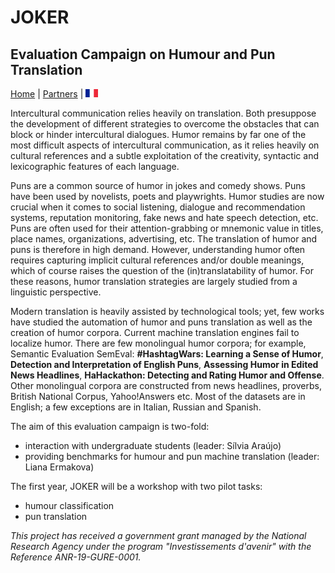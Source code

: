 # JOKER
## Evaluation Campaign on Humour and Pun Translation

[Home](https://motsmachines.github.io/joker/EN) | [Partners](https://motsmachines.github.io/joker/EN/partners) | [<img src="drapeau FR.png" width="20">](https://motsmachines.github.io/joker/FR/)


Intercultural communication relies heavily on translation. Both presuppose the development of different strategies to overcome the obstacles that can block or hinder intercultural dialogues. Humor remains by far one of the most difficult aspects of intercultural communication, as it relies heavily on cultural references and a subtle exploitation of the creativity, syntactic and lexicographic features of each language. 

Puns are a common source of humor in jokes and comedy shows. Puns have been used by novelists, poets and playwrights. Humor studies are now crucial when it comes to social listening, dialogue and recommendation systems, reputation monitoring, fake news and hate speech detection, etc. Puns are often used for their attention-grabbing or mnemonic value in titles, place names, organizations, advertising, etc. The translation of humor and puns is therefore in high demand. However, understanding humor often requires capturing implicit cultural references and/or double meanings, which of course raises the question of the (in)translatability of humor. For these reasons, humor translation strategies are largely studied from a linguistic perspective. 

Modern translation is heavily assisted by technological tools; yet, few works have studied the automation of humor and puns translation as well as the creation of humor corpora. Current machine translation engines fail to localize humor. There are few monolingual humor corpora; for example, Semantic Evaluation SemEval: **#HashtagWars: Learning a Sense of Humor**, **Detection and Interpretation of English Puns**, **Assessing Humor in Edited News Headlines**, **HaHackathon: Detecting and Rating Humor and Offense**. Other monolingual corpora are constructed from news headlines, proverbs, British National Corpus, Yahoo!Answers etc. Most of the datasets are in English; a few exceptions are in Italian, Russian and Spanish.

The aim of this evaluation campaign is two-fold:
* interaction with undergraduate students (leader: Sílvia Araújo) 
* providing benchmarks for humour and pun machine translation (leader: Liana Ermakova)

The first year, JOKER will be a workshop with two pilot tasks:
* humour classification 
* pun translation

_This project has received a government grant managed by the National Research Agency under the program "Investissements d'avenir" with the Reference ANR-19-GURE-0001._
